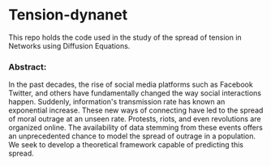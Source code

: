 # Tension-dynanet

This repo holds the code used in the study of the spread of tension in Networks using Diffusion Equations.

### Abstract: 
In the past decades, the rise of social media platforms such as Facebook Twitter, and others have fundamentally changed the way social interactions happen. Suddenly, information's transmission rate has known an exponential increase. These new ways of connecting have led to the spread of moral outrage at an unseen rate. Protests, riots, and even revolutions are organized online. The availability of data stemming from these events offers an unprecedented chance to model the spread of outrage in a population. We seek to develop a theoretical framework capable of predicting this spread.
